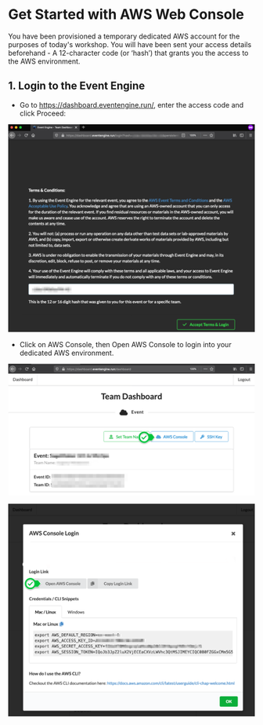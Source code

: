 #  Get Started with AWS Web Console

You have been provisioned a temporary dedicated AWS account for the purposes of today's workshop. 
You will have been sent your access details beforehand - A 12-character code (or ‘hash’) that grants you the access to the AWS environment.


## 1. Login to the Event Engine 

-  Go to https://dashboard.eventengine.run/, enter the access code and click Proceed: 

![Event Engine Logon Page](images/01.png)

- Click on AWS Console, then Open AWS Console to login into your dedicated AWS environment.

![AWS Console](images/02.png)

![AWS Console 2](images/03.png)
